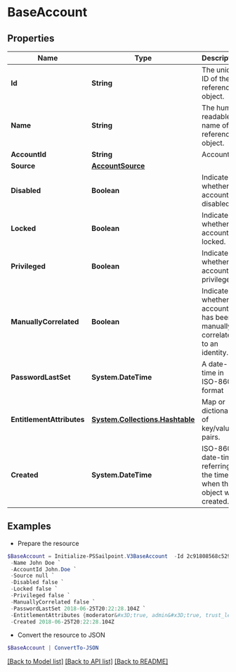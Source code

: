 # BaseAccount
## Properties

Name | Type | Description | Notes
------------ | ------------- | ------------- | -------------
**Id** | **String** | The unique ID of the referenced object. | [optional] 
**Name** | **String** | The human readable name of the referenced object. | [optional] 
**AccountId** | **String** | Account ID. | [optional] 
**Source** | [**AccountSource**](AccountSource.md) |  | [optional] 
**Disabled** | **Boolean** | Indicates whether the account is disabled. | [optional] [default to $false]
**Locked** | **Boolean** | Indicates whether the account is locked. | [optional] [default to $false]
**Privileged** | **Boolean** | Indicates whether the account is privileged. | [optional] [default to $false]
**ManuallyCorrelated** | **Boolean** | Indicates whether the account has been manually correlated to an identity. | [optional] [default to $false]
**PasswordLastSet** | **System.DateTime** | A date-time in ISO-8601 format | [optional] 
**EntitlementAttributes** | [**System.Collections.Hashtable**](AnyType.md) | Map or dictionary of key/value pairs. | [optional] 
**Created** | **System.DateTime** | ISO-8601 date-time referring to the time when the object was created. | [optional] 

## Examples

- Prepare the resource
```powershell
$BaseAccount = Initialize-PSSailpoint.V3BaseAccount  -Id 2c91808568c529c60168cca6f90c1313 `
 -Name John Doe `
 -AccountId John.Doe `
 -Source null `
 -Disabled false `
 -Locked false `
 -Privileged false `
 -ManuallyCorrelated false `
 -PasswordLastSet 2018-06-25T20:22:28.104Z `
 -EntitlementAttributes {moderator&#x3D;true, admin&#x3D;true, trust_level&#x3D;4} `
 -Created 2018-06-25T20:22:28.104Z
```

- Convert the resource to JSON
```powershell
$BaseAccount | ConvertTo-JSON
```

[[Back to Model list]](../README.md#documentation-for-models) [[Back to API list]](../README.md#documentation-for-api-endpoints) [[Back to README]](../README.md)

